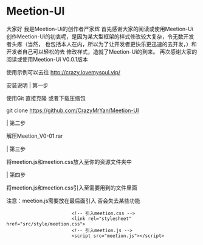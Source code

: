 # Meetion-UI
 大家好  我是Meetion-Ui的创作者严家辉  首先感谢大家的阅读或使用Meetion-Ui  创作Meetion-Ui的初衷呢，是因为某大型框架的样式修改较大复杂，令无数开发者头疼（当然，  也包括本人在内，所以为了让开发者更快乐更迅速的去开发，）和开发者自己可以轻松的去  修改样式，造就了Meetion-Ui的到来。  再次感谢大家的阅读或使用Meetion-Ui V0.0.1版本

使用示例可以去往 http://crazy.lovemysoul.vip/

安装说明
| 第一步

使用Git 直接克隆 或者下载压缩包 

                                
git clone https://github.com/CrazyMrYan/Meetion-UI
                            
| 第二步

解压Meetion_V0-01.rar

| 第三步

将meetion.js和meetion.css放入至你的资源文件夹中


| 第四步

将meetion.js和meetion.css引入至需要用到的文件里面

注意：meetion.js需要放在最后面引入 否会失去某些功能
                                

                            <!-- 引入meetion.css -->
                            <link rel="stylesheet" href="src/style/meetion.css">
                            <!-- 引入meetion.js -->
                            <script src="meetion.js"></script>
                                

